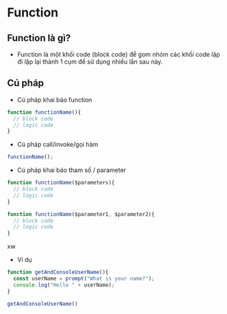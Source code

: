 # Function

## Function là gì?

- Function là một khối code (block code) để gom nhóm các khối code lặp đi lặp lại thành 1 cụm để sử dụng nhiều lần sau này.

## Cú pháp

- Cú pháp khai báo function

```js
function functionName(){
  // block code
  // logic code 
}
```

- Cú pháp call/invoke/gọi hàm

```js
functionName();
```

- Cú pháp khai báo tham số / parameter

```js
function functionName($parameters){
  // block code
  // logic code 
}

function functionName($parameter1, $parameter2){
  // block code
  // logic code 
}
```

xw


- Ví dụ 

```js
function getAndConsoleUserName(){
  const userName = prompt("What is your name?");
  console.log("Hello " + userName);
}

getAndConsoleUserName()
```

